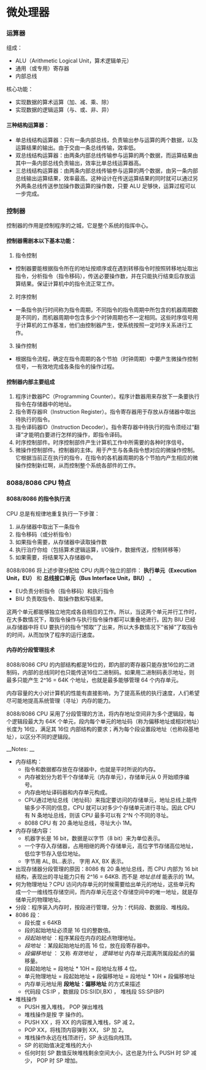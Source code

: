 微处理器
=======

### 运算器
组成：

  * ALU（Arithmetic Logical Unit，算术逻辑单元）
  * 通用（或专用）寄存器
  * 内部总线

核心功能：

  * 实现数据的算术运算（加、减、乘、除）
  * 实现数据的逻辑运算（与、或、非、异）

#### 三种结构运算器：
 * 单总线结构运算器：只有一条内部总线，负责输出参与运算的两个数据，以及运算结果的输出。由于交由一条总线传输，效率低。
 * 双总线结构运算器：由两条内部总线传输参与运算的两个数据，而运算结果由其中一条内部总线负责输出，效率比单总线运算器高。
 * 三总线结构运算器：由两条内部总线传输参与运算的两个数据，由另一条内部总线输出运算结果，效率最高。这种设计在传送运算结果的同时就可以通过另外两条总线传送参加操作数运算的操作数，只要 ALU 足够快，运算过程可以一步完成。

### 控制器
 控制器的作用是控制程序的之城，它是整个系统的指挥中心。

#### 控制器需剧本以下基本功能：

 1. 指令控制
  * 控制器要能根据指令所在的地址按顺序或在遇到转移指令时按照转移地址取出指令，分析指令（指令移码），传送必要操作数，并在只能执行结束后存放运算结果。保证计算机中的指令流正常工作。
 2. 时序控制
  * 一条指令执行时间称为指令周期，不同指令的指令周期中所包含的机器周期数是不同的，而机器周期中包含多少个时钟周期也不一定相同。这些时序信号用于计算机的工作基准，他们由控制器产生，使系统按照一定时序关系进行工作。
 3. 操作控制
  * 根据指令流程，确定在指令周期的各个节拍（时钟周期）中要产生微操作控制信号，一有效地完成各条指令的操作过程。
  
#### 控制器内部主要组成

 1. 程序计数器PC（Programming Counter）。程序计数器用来存放下一条要执行指令在存储器中的地址。
 2. 指令寄存器IR（Instruction Register）。指令寄存器用于存放从存储器中取出待执行的指令。
 3. 指令译码器ID（Instruction Decoder）。指令寄存器中待执行的指令须经过“翻译”才能明白要进行怎样的操作，即指令译码。
 4. 时序控制部件。时序控制部件产生计算机工作中所需要的各种时序信号。
 5. 微操作控制部件。控制器的主体。用于产生与各条指令想对应的微操作控制。它根据当前正在执行的指令，在指令的各机器周期的各个节拍内产生相应的微操作控制新红啊，从而控制整个系统各部件的工作。

### 8088/8086 CPU 特点

#### 8088/8086 的指令执行流

CPU 总是有规律地重复执行一下步骤：

 1. 从存储器中取出下一条指令
 2. 指令移码（或分析指令）
 3. 如果指令需要，从存储器中读取操作数
 4. 执行治疗你给（包括算术逻辑运算，I/O操作，数据传送，控制转移等）
 5. 如果需要，将结果写入存储器中。

8088/8086 将上述步骤分配给 CPU 内两个独立的部件： __执行单元（Execution Unit，EU）__ 和 __总线接口单元（Bus Interface Unit，BIU）__ 。

* EU负责分析指令（指令移码）和执行指令
* BIU 负责取指令、取操作数和写结果。

这两个单元都能够独立地完成各自相应的工作。所以，当这两个单元并行工作时，在大多数情况下，取指令操作与执行指令操作都可以重叠地进行。因为 BIU 已经从存储器中将 EU 要执行的指令“预取”了出来，所以大多数情况下“省掉”了取指令的时间，从而加快了程序的运行速度。

#### 内存的分段管理技术
 8088/8086 CPU 的内部结构都是16位的，即内部的寄存器只能存放16位的二进制码，内部的总线同时也只能传送16位二进制码。如果用二进制码表示地址，则最多只能产生 2^16 = 64K 个地址，也就是最多能够管理 64 个内存单元。

 内存容量的大小对计算机的性能有直接影响，为了提高系统的执行速度，人们希望尽可能地提高系统管理（寻址）内存的能力。
 
 8088/8086 CPU 采用了分段管理的方法，将内存地址空间非为多个逻辑段，每个逻辑段最大为 64K 个单元，段内每个单元的地址码（称为偏移地址或相对地址）长度为 16位，满足其 16位 内部结构的要求；再为每个段设置段地址（也称段基地址），以区分不同的逻辑段。

 __Notes: __

  * 内存结构：
    * 指令和数据都存放在存储器中，也就是平时所说的内存。
    * 内存被划分为若干个存储单元（内存单元），存储单元从 0 开始顺序编号。
    * 内存由地址译码器和内存单元构成。
    * CPU通过地址总线（地址码）来指定要访问的存储单元，地址总线上能传输多少不同的信息，CPU 就可以对多少个存储单元进行寻址。因此 CPU 有 N 条地址总线，则该 CPU 最多可以有 2^N 个不同的寻址。
    * 8088 CPU 有 20 条地址总线，寻址大小 1M。
  * 内存存储内容：
    * 机器字长是 16 bit，数据是以字节（8 bit）来为单位表示。
    * 一个字存入存储器，占用相继的两个存储单元，高位字节存储高位地址，低位字节存入低位地址。
    * 字节用 AL, BL..表示， 字用 AX, BX 表示。
  * 出现存储器分段管理的原因：8086 有 20 条地址总线，而 CPU 内部为 16 bit 结构，表现出的寻址能力只有 2^16 = 64KB. 而不是 _地址总线_ 能表示的 1M。
  * 何为物理地址？CPU 访问内存单元的时候需要给出单元的地址，这些单元构成一个一维线性存储空间，而内存单元在这个存储空间中的唯一地址，就是存储单元的物理地址。
  * 分段：程序装入内存时，按段进行管理，分为：代码段、数据段、堆栈段。
  * 8086 段：
    * 段长度 ≤ 64KB
    * 段的起始地址必须是 16 位的整数倍。
    * _段起始地址_ ：程序某段在内存的起点物理地址。
    * _段地址_ ：某段起始地址的高 16 位，放在段寄存器中。
    * _段偏移地址_ ： 又称 _有效地址_ ， _逻辑地址_ 内存单元距离所属段起点的偏移量。
    * 段起始地址 = 段地址 * 10H = 段地址左移 4 位。
    * 单元物理地址 = 段起始地址 + 段偏移地址 = 段地址 * 10H + 段偏移地址   
    * 内存单元地址用 __段地址：偏移地址__ 的方式来描述
    * 代码段 CS:IP ，数据段 DS:SI(DI,BX) ， 堆栈段 SS:SP(BP)
  * 堆栈操作
    * PUSH 推入堆栈， POP 弹出堆栈
    * 堆栈操作是按 字 操作的。
    * PUSH XX ，将 XX 的内容推入堆栈，SP 减 2。
    * POP XX，将栈顶内容弹到 XX， SP 加 2。
    * 堆栈操作永远在栈顶进行，SP 永远指向栈顶。
    * SP 的初始值决定堆栈的大小
    * 任何时刻 SP 数值反映堆栈剩余空间大小，这也是为什么 PUSH 时 SP 减少， POP 时 SP 增加。

  